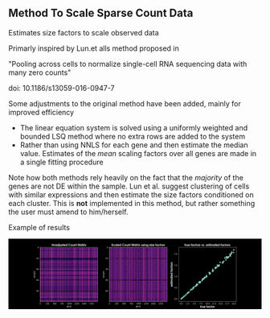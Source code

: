 ## Method To Scale Sparse Count Data

Estimates size factors to scale observed data

Primarly inspired by Lun.et alls method proposed in 
    
"Pooling across cells to normalize single-cell RNA sequencing data with many zero counts"

doi: 10.1186/s13059-016-0947-7
    
Some adjustments to the original method have been added, mainly for improved efficiency

* The linear equation system is solved using a uniformly weighted and  bounded LSQ method where no extra rows are added to the system
* Rather than using NNLS for each gene and then estimate the median value. Estimates of the _mean_ scaling factors over all genes are made in a single fitting procedure

Note how both methods rely heavily on the fact that the _majority_ of the genes are not DE within the sample. Lun et al. suggest clustering of cells with similar expressions and then estimate the size
factors conditioned on each cluster. This is **not** implemented in this method, but rather something the user must amend to him/herself.

Example of results

![alt text](img/ex1.png "Example with simulated data")
    
